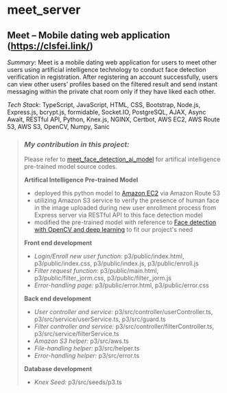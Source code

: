 # meet_server

## Meet – Mobile dating web application (https://clsfei.link/)

*Summary*:	Meet is a mobile dating web application for users to meet other users using artificial intelligence technology to conduct face detection verification in registration. After registering an account successfully, users can view other users’ profiles based on the filtered result and send instant messaging within the private chat room only if they have liked each other.  

*Tech Stack*:	TypeScript, JavaScript, HTML, CSS, Bootstrap, Node.js, Express.js, bcrypt.js, formidable, Socket.IO, PostgreSQL, AJAX, Async Await, RESTful API, Python, Knex.js, NGINX, Certbot, AWS EC2, AWS Route 53, AWS S3, OpenCV, Numpy, Sanic

> ### *My contribution in this project:*
>
> Please refer to [meet_face_detection_ai_model](https://github.com/iampattyful/meet_face_detection_ai_model) for artifical intelligence pre-trained model source codes.
> 
> **Artifical Intelligence Pre-trained Model**
> - deployed this python model to [Amazon EC2](https://ai.clsfei.link/) via Amazon Route 53
> - utilizing Amazon S3 service to verify the presence of human face in the image uploaded during new user enrollment process from Express server via RESTful API to this face detection model
> - modified the pre-trained model with reference to [Face detection with OpenCV and deep learning](https://pyimagesearch.com/2018/02/26/face-detection-with-opencv-and-deep-learning/) to fit our project's need
>
> **Front end development**
> * *Login/Enroll new user function:* p3/public/index.html, p3/public/index.css, p3/public/index.js, p3/public/enroll.js
> * *Filter request function:* p3/public/main.html, p3/public/filter_jorm.css, p3/public/filter_jorm.js
> * *Error-handling page:* p3/public/error.html, p3/public/error.css
>
> **Back end development**
> * *User controller and service:* p3/src/controller/userController.ts, p3/src/service/userService.ts, p3/src/guard.ts
> * *Filter controller and service:* p3/src/controller/filterController.ts, p3/src/service/filterService.ts
> * *Amazon S3 helper:* p3/src/aws.ts
> * *File-handling helper:* p3/src/helper.ts
> * *Error-handling helper:* p3/src/error.ts
>
> **Database development**
> * *Knex Seed:* p3/src/seeds/p3.ts
